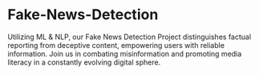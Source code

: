 # Fake-News-Detection
Utilizing ML &amp; NLP, our Fake News Detection Project distinguishes factual reporting from deceptive content, empowering users with reliable information. Join us in combating misinformation and promoting media literacy in a constantly evolving digital sphere.
